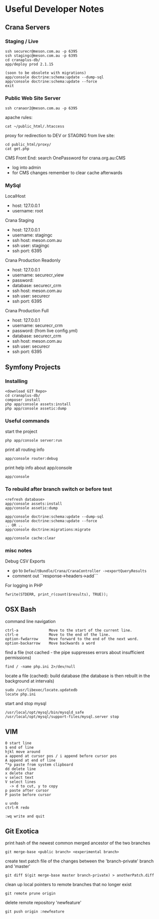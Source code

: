 # Useful Developer Notes

## Crana Servers

### Staging / Live

    ssh securecr@meson.com.au -p 6395
    ssh stagingc@meson.com.au -p 6395
    cd cranaplus-db/
    app/deploy prod 2.1.15

	(soon to be obsolete with migrations)
    app/console doctrine:schema:update --dump-sql
    app/console doctrine:schema:update --force
	exit
	
### Public Web Site Server

    ssh cranaor2@meson.com.au -p 6395
 
apache rules:

    cat ~/public_html/.htaccess
  
proxy for redirection to DEV or STAGING from live site:

    cd public_html/proxy/
    cat get.php

CMS Front End: search OnePassword for crana.org.au:CMS
-  log into admin
-  for CMS changes remember to clear cache afterwards

### MySql

LocalHost
- host: 127.0.0.1
- username: root

Crana Staging 
- host: 127.0.0.1
- username: stagingc
- ssh host: meson.com.au
- ssh user: stagingc
- ssh port: 6395
	
Crana Production Readonly 
- host: 127.0.0.1
- username: securecr_view
- password: 
- database: securecr_crm
- ssh host: meson.com.au
- ssh user: securecr
- ssh port: 6395
	
Crana Production Full 
- host: 127.0.0.1
- username: securecr_crm
- password: (from live config.yml)
- database: securecr_crm
- ssh host: meson.com.au
- ssh user: securecr
- ssh port: 6395
		

## Symfony Projects

### Installing

	<download GIT Repo>
	cd cranaplus-db/
	composer install
	php app/console assets:install
	php app/console assetic:dump

### Useful commands

start the project

    php app/console server:run

print all routing info

	app/console router:debug
	
print help info about app/console

	app/console

### To rebuild after branch switch or before test

	<refresh database>
	app/console assets:install
	app/console assetic:dump

 	app/console doctrine:schema:update --dump-sql
 	app/console doctrine:schema:update --force
 	.. OR ..
	app/console doctrine:migrations:migrate

	app/console cache:clear

### misc notes

Debug CSV Exports 
- go to ```DefaultBundle/Crana/CranaController ->exportQueryResults```
- comment out ``response->headers->add```

For logging in PHP

	fwrite(STDERR, print_r(count($results), TRUE));

## OSX Bash

command line navigation

	ctrl-a				Move to the start of the current line.
	ctrl-e				Move to the end of the line.
	option-fwdarrow		Move forward to the end of the next word. 
	option-backarrow	Move backwards a word

find a file (not cached - the pipe suppresses errors about insufficient permissions)

	find / -name php.ini 2>/dev/null

locate a file (cached): build database (the database is then rebuilt in the background at intervals)

	sudo /usr/libexec/locate.updatedb
	locate php.ini

start and stop mysql

	/usr/local/opt/mysql/bin/mysqld_safe
	/usr/local/opt/mysql/support-files/mysql.server stop

## VIM

	0 start line
	$ end of line
	hjkl move around
	a append at cursor pos / i append before cursor pos
	A append at end of line
	“*p paste from system clipboard
	dd delete line
	x delete char
	v select text
	V select lines
	  -> d to cut, y to copy
	p paste after cursor
	P paste before cursor

	u undo
	ctrl-R redo

	:wq write and quit

## Git Exotica

print hash of the newest common merged ancestor of the two branches

    git merge-base <public branch> <experimental branch>

create text patch file of the changes between the 'branch-private' branch and 'master'

    git diff $(git merge-base master branch-private) > anotherPatch.diff

clean up local pointers to remote branches that no longer exist

    git remote prune origin
    
delete remote repository 'newfeature'

	git push origin :newfeature

